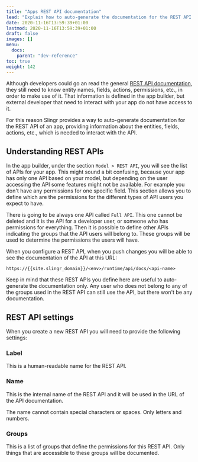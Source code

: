 ```yaml
---
title: "Apps REST API documentation"
lead: "Explain how to auto-generate the documentation for the REST API of the app."
date: 2020-11-16T13:59:39+01:00
lastmod: 2020-11-16T13:59:39+01:00
draft: false
images: []
menu:
  docs:
    parent: "dev-reference"
toc: true
weight: 142
---
```



Although developers could go an read the general [REST API documentation]({{site.baseurl}}/app-development-apps-rest-api.html), 
they still need to know entity names, fields, actions, permissions, etc., in order to make use of it. 
That information is defined in the app builder, but external developer that need to interact with your 
app do not have access to it.

For this reason Slingr provides a way to auto-generate documentation for the REST API of an app,
providing information about the entities, fields, actions, etc., which is needed to interact with
the API.

## Understanding REST APIs

In the app builder, under the section `Model > REST API`, you will see the list of APIs for your app.
This might sound a bit confusing, because your app has only one API based on your model, but depending on
the user accessing the API some features might not be available. For example you don't have any permissions
for one specific field. This section allows you to define which are the permissions for the different 
types of API users you expect to have.

There is going to be always one API called `Full API`. This one cannot be deleted and it is the API
for a developer user, or someone who has permissions for everything. Then it is possible to define other
APIs indicating the groups that the API users will belong to. These groups will be used to determine
the permissions the users will have.

When you configure a REST API, when you push changes you will be able to see the documentation of the
API at this URL:

```
https://{{site.slingr_domain}}/<env>/runtime/api/docs/<api-name>
```

Keep in mind that these REST APIs you define here are useful to auto-generate the documentation only.
Any user who does not belong to any of the groups used in the REST API can still use the API, but
there won't be any documentation.

## REST API settings

When you create a new REST API you will need to provide the following settings:
 
### Label

This is a human-readable name for the REST API. 

### Name

This is the internal name of the REST API and it will be used in the URL of the API documentation.

The name cannot contain special characters or spaces. Only letters and numbers.

### Groups

This is a list of groups that define the permissions for this REST API. Only things that are accessible
to these groups will be documented.